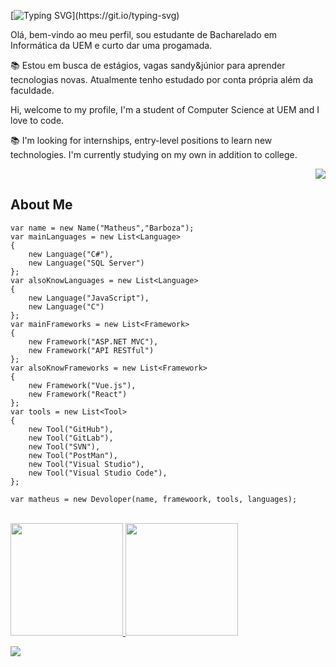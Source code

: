 [![Typing SVG](https://readme-typing-svg.herokuapp.com?font=Fira+Code&pause=1000&width=435&lines=Hello+World+%F0%9F%8C%8E%2C+I%C2%B4m+Matheus+Barboza!)](https://git.io/typing-svg) 
<div style="display: inline_block>
	<p align="left">Olá, bem-vindo ao meu perfil, sou estudante de Bacharelado em Informática da UEM e curto dar uma progamada.</p>
	<p align="left">📚 Estou em busca de estágios, vagas sandy&júnior para aprender tecnologias novas. Atualmente tenho estudado por conta própria além da faculdade.</p>
	<p align="left">Hi, welcome to my profile, I'm a student of Computer Science at UEM and I love to code.</p>
	<p align="left">📚 I'm looking for internships, entry-level positions to learn new technologies. I'm currently studying on my own in addition to college.</p>
</div>

<div align="right" width="200">
	<img src="https://github.com/M4Barboza/M4Barboza/assets/71778218/cfe9657f-e0ff-47cb-9430-d1199db582a8"/>
</div>

## About Me
```CSharp
var name = new Name("Matheus","Barboza");
var mainLanguages = new List<Language>
{
    new Language("C#"),
    new Language("SQL Server")
};
var alsoKnowLanguages = new List<Language>
{
    new Language("JavaScript"),
    new Language("C")
};
var mainFrameworks = new List<Framework>
{
    new Framework("ASP.NET MVC"),
    new Framework("API RESTful")
};
var alsoKnowFrameworks = new List<Framework>
{
    new Framework("Vue.js"),
    new Framework("React")
};
var tools = new List<Tool>
{
    new Tool("GitHub"),
    new Tool("GitLab"),
    new Tool("SVN"),
    new Tool("PostMan"),
    new Tool("Visual Studio"),
    new Tool("Visual Studio Code"),
};

var matheus = new Devoloper(name, framewoork, tools, languages);
```
<br>

<a href="https://github.com/M4Barboza">
  <img height="180em" src="https://github-readme-stats.vercel.app/api?username=M4Barboza&theme=dracula&show_icons=true" />
  <img height="180em" src="https://github-readme-stats.vercel.app/api/top-langs/?username=M4Barboza&layout=compact&langs_count=7&theme=dracula"/>
</a>

<br>
<p align="left">
  </a>
  <a href="https://www.linkedin.com/in/matheus-barboza/" alt="Linkedin">
  <img src="https://img.shields.io/badge/-Linkedin-0e76a8?style=for-the-badge&logo=Linkedin&logoColor=white&link=https://www.linkedin.com/in/matheus-barboza/" /></a>
</p> 






